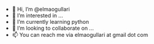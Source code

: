 - 👋 Hi, I’m @elmaogullari
- 👀 I’m interested in ...
- 🌱 I’m currently learning python
- 💞️ I’m looking to collaborate on ...
- 📫 You can reach me via elmaogullari at gmail dot com

<!---
elmaogullari/elmaogullari is a ✨ special ✨ repository because its `README.md` (this file) appears on your GitHub profile.
You can click the Preview link to take a look at your changes.
--->
